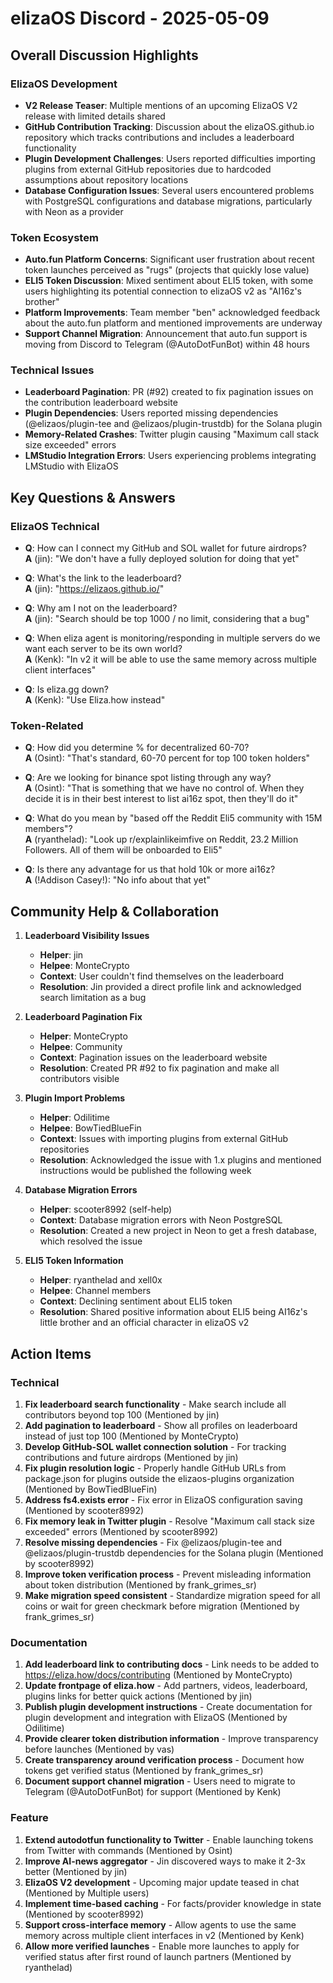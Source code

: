 # elizaOS Discord - 2025-05-09

## Overall Discussion Highlights

### ElizaOS Development
- **V2 Release Teaser**: Multiple mentions of an upcoming ElizaOS V2 release with limited details shared
- **GitHub Contribution Tracking**: Discussion about the elizaOS.github.io repository which tracks contributions and includes a leaderboard functionality
- **Plugin Development Challenges**: Users reported difficulties importing plugins from external GitHub repositories due to hardcoded assumptions about repository locations
- **Database Configuration Issues**: Several users encountered problems with PostgreSQL configurations and database migrations, particularly with Neon as a provider

### Token Ecosystem
- **Auto.fun Platform Concerns**: Significant user frustration about recent token launches perceived as "rugs" (projects that quickly lose value)
- **ELI5 Token Discussion**: Mixed sentiment about ELI5 token, with some users highlighting its potential connection to elizaOS v2 as "AI16z's brother"
- **Platform Improvements**: Team member "ben" acknowledged feedback about the auto.fun platform and mentioned improvements are underway
- **Support Channel Migration**: Announcement that auto.fun support is moving from Discord to Telegram (@AutoDotFunBot) within 48 hours

### Technical Issues
- **Leaderboard Pagination**: PR (#92) created to fix pagination issues on the contribution leaderboard website
- **Plugin Dependencies**: Users reported missing dependencies (@elizaos/plugin-tee and @elizaos/plugin-trustdb) for the Solana plugin
- **Memory-Related Crashes**: Twitter plugin causing "Maximum call stack size exceeded" errors
- **LMStudio Integration Errors**: Users experiencing problems integrating LMStudio with ElizaOS

## Key Questions & Answers

### ElizaOS Technical
- **Q**: How can I connect my GitHub and SOL wallet for future airdrops?  
  **A** (jin): "We don't have a fully deployed solution for doing that yet"

- **Q**: What's the link to the leaderboard?  
  **A** (jin): "https://elizaos.github.io/"

- **Q**: Why am I not on the leaderboard?  
  **A** (jin): "Search should be top 1000 / no limit, considering that a bug"

- **Q**: When eliza agent is monitoring/responding in multiple servers do we want each server to be its own world?  
  **A** (Kenk): "In v2 it will be able to use the same memory across multiple client interfaces"

- **Q**: Is eliza.gg down?  
  **A** (Kenk): "Use Eliza.how instead"

### Token-Related
- **Q**: How did you determine % for decentralized 60-70?  
  **A** (Osint): "That's standard, 60-70 percent for top 100 token holders"

- **Q**: Are we looking for binance spot listing through any way?  
  **A** (Osint): "That is something that we have no control of. When they decide it is in their best interest to list ai16z spot, then they'll do it"

- **Q**: What do you mean by "based off the Reddit Eli5 community with 15M members"?  
  **A** (ryanthelad): "Look up r/explainlikeimfive on Reddit, 23.2 Million Followers. All of them will be onboarded to Eli5"

- **Q**: Is there any advantage for us that hold 10k or more ai16z?  
  **A** (!Addison Casey!): "No info about that yet"

## Community Help & Collaboration

1. **Leaderboard Visibility Issues**
   - **Helper**: jin
   - **Helpee**: MonteCrypto
   - **Context**: User couldn't find themselves on the leaderboard
   - **Resolution**: Jin provided a direct profile link and acknowledged search limitation as a bug

2. **Leaderboard Pagination Fix**
   - **Helper**: MonteCrypto
   - **Helpee**: Community
   - **Context**: Pagination issues on the leaderboard website
   - **Resolution**: Created PR #92 to fix pagination and make all contributors visible

3. **Plugin Import Problems**
   - **Helper**: Odilitime
   - **Helpee**: BowTiedBlueFin
   - **Context**: Issues with importing plugins from external GitHub repositories
   - **Resolution**: Acknowledged the issue with 1.x plugins and mentioned instructions would be published the following week

4. **Database Migration Errors**
   - **Helper**: scooter8992 (self-help)
   - **Context**: Database migration errors with Neon PostgreSQL
   - **Resolution**: Created a new project in Neon to get a fresh database, which resolved the issue

5. **ELI5 Token Information**
   - **Helper**: ryanthelad and xell0x
   - **Helpee**: Channel members
   - **Context**: Declining sentiment about ELI5 token
   - **Resolution**: Shared positive information about ELI5 being AI16z's little brother and an official character in elizaOS v2

## Action Items

### Technical
1. **Fix leaderboard search functionality** - Make search include all contributors beyond top 100 (Mentioned by jin)
2. **Add pagination to leaderboard** - Show all profiles on leaderboard instead of just top 100 (Mentioned by MonteCrypto)
3. **Develop GitHub-SOL wallet connection solution** - For tracking contributions and future airdrops (Mentioned by jin)
4. **Fix plugin resolution logic** - Properly handle GitHub URLs from package.json for plugins outside the elizaos-plugins organization (Mentioned by BowTiedBlueFin)
5. **Address fs4.exists error** - Fix error in ElizaOS configuration saving (Mentioned by scooter8992)
6. **Fix memory leak in Twitter plugin** - Resolve "Maximum call stack size exceeded" errors (Mentioned by scooter8992)
7. **Resolve missing dependencies** - Fix @elizaos/plugin-tee and @elizaos/plugin-trustdb dependencies for the Solana plugin (Mentioned by scooter8992)
8. **Improve token verification process** - Prevent misleading information about token distribution (Mentioned by frank_grimes_sr)
9. **Make migration speed consistent** - Standardize migration speed for all coins or wait for green checkmark before migration (Mentioned by frank_grimes_sr)

### Documentation
1. **Add leaderboard link to contributing docs** - Link needs to be added to https://eliza.how/docs/contributing (Mentioned by MonteCrypto)
2. **Update frontpage of eliza.how** - Add partners, videos, leaderboard, plugins links for better quick actions (Mentioned by jin)
3. **Publish plugin development instructions** - Create documentation for plugin development and integration with ElizaOS (Mentioned by Odilitime)
4. **Provide clearer token distribution information** - Improve transparency before launches (Mentioned by vas)
5. **Create transparency around verification process** - Document how tokens get verified status (Mentioned by frank_grimes_sr)
6. **Document support channel migration** - Users need to migrate to Telegram (@AutoDotFunBot) for support (Mentioned by Kenk)

### Feature
1. **Extend autodotfun functionality to Twitter** - Enable launching tokens from Twitter with commands (Mentioned by Osint)
2. **Improve AI-news aggregator** - Jin discovered ways to make it 2-3x better (Mentioned by jin)
3. **ElizaOS V2 development** - Upcoming major update teased in chat (Mentioned by Multiple users)
4. **Implement time-based caching** - For facts/provider knowledge in state (Mentioned by scooter8992)
5. **Support cross-interface memory** - Allow agents to use the same memory across multiple client interfaces in v2 (Mentioned by Kenk)
6. **Allow more verified launches** - Enable more launches to apply for verified status after first round of launch partners (Mentioned by ryanthelad)